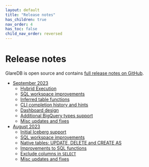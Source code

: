```yaml
---
layout: default
title: "Release notes"
has_children: true
nav_order: 4
has_toc: false
child_nav_order: reversed
---
```


# Release notes

GlareDB is open source and contains [full release notes on GitHub].

- [September 2023]
  - [Hybrid Execution](/docs/releases/2023-september.html#hybrid-execution)
  - [SQL workspace improvements](/docs/releases/2023-september.html#sql-workspace-improvements)
  - [Inferred table functions](/docs/releases/2023-september.html#inferred-table-functions)
  - [CLI completion history and hints](/docs/releases/2023-september.html#cli-completion-history-and-hints)
  - [Dashboard design](/docs/releases/2023-september.html#dashboard-design)
  - [Additional BigQuery types support](/docs/releases/2023-september.html#additional-bigquery-type-support)
  - [Misc updates and fixes](/docs/releases/2023-september.html#misc-updates-and-fixes)
- [August 2023]
  - [Initial Iceberg support](/docs/releases/2023-august.html#initial-iceberg-support)
  - [SQL workspace improvements](/docs/releases/2023-august.html#sql-workspace-improvements)
  - [Native tables: UPDATE, DELETE and CREATE AS](/docs/releases/2023-august.html#native-tables-update-delete-and-create-as)
  - [Improvements to SQL functions](/docs/releases/2023-august.html#improvements-to-sql-functions)
  - [Exclude columns in `SELECT`](/docs/releases/2023-august.html#exclude-columns-in-select)
  - [Misc updates and fixes](/docs/releases/2023-august.html#misc-updates-and-fixes)

[full release notes on GitHub]: https://github.com/GlareDB/glaredb/releases
[September 2023]: /docs/releases/2023-september.html#september-2023
[August 2023]: /docs/releases/2023-august.html#august-2023

